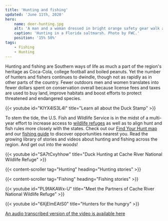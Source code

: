 ```yaml
---
title: 'Hunting and fishing'
updated: 'June 11th, 2020'
hero:
    name: deer-hunting.jpg
    alt: 'A man and a woman dressed in bright orange safety gear walk across a saltmarsh during a deer hunt'
    caption: 'Hunting in a Florida saltmarsh. Photo by FWC.'
    position: '15% 50%'
tags:
    - Fishing
    - Hunting
---
```


Hunting and fishing are Southern ways of life as much a part of the region's heritage as Coca-Cola, college football and boiled peanuts. Yet the number of hunters and fishers continues to dwindle, though not as rapidly as in other parts of the country. Fewer outdoors men and women translates into fewer dollars spent on conservation overall because license fees and taxes are used to buy land, improve habitats and boost efforts to protect threatened and endangered species.

{{< youtube id="KlYX4lS3L4I" title="Learn all about the Duck Stamp" >}}

To stem the tide, the U.S. Fish and Wildlife Service is in the midst of a multi-year effort to increase access to [wildlife refuges](https://www.fws.gov/refuges) as well as to align hunt and fish rules more closely with the states. Check out our [Find Your Hunt map](https://www.fws.gov/refuges/hunting/map) and our [fishing guide](https://www.fws.gov/refuges/fishingguide) to discover opportunities nearest you. Read the growing library of stories and videos about hunting and fishing across the region. And get out into the woods!

{{< youtube id="SA7tCxyhhow" title="Duck Hunting at Cache River National Wildlife Refuge" >}}

{{< content-scroller tag="Hunting" heading="Hunting stories" >}}

{{< content-scroller tag="Fishing" heading="Fishing stories" >}}

{{< youtube id="PL9fAKAWx-U" title="Meet the Partners of Cache River National Wildlife Refuge" >}}

{{< youtube id="6XjElmEAtS0" title="Hunters for the hungry" >}}

[An audio transcribed version of the video is available here](https://www.youtube.com/watch?v=T7IrhM9FF8c&feature=youtu.be)
